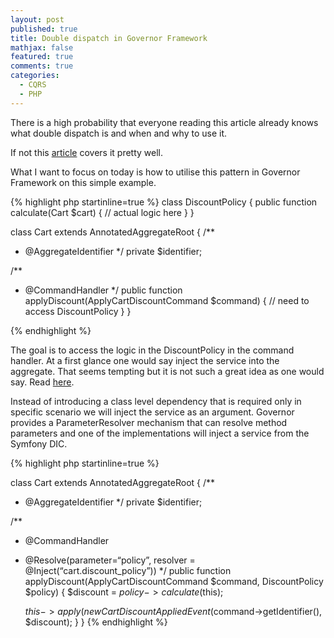```yaml
---
layout: post
published: true
title: Double dispatch in Governor Framework
mathjax: false
featured: true
comments: true
categories: 
  - CQRS
  - PHP
---
```


There is a high probability that everyone reading this article already knows what double dispatch is and when and why to use it.

If not this [article](http://lostechies.com/jimmybogard/2010/03/30/strengthening-your-domain-the-double-dispatch-pattern/) covers it pretty well.

What I want to focus on today is how to utilise this pattern in Governor Framework on this simple example.

{% highlight php startinline=true %}
class DiscountPolicy
{
   public function calculate(Cart $cart) 
   {
     // actual logic here
   }
}

class Cart extends AnnotatedAggregateRoot
{
  /**
   * @AggregateIdentifier
   */
  private $identifier;
   
  /**
   * @CommandHandler
   */
  public function applyDiscount(ApplyCartDiscountCommand $command)
  {
	// need to access DiscountPolicy 
  }
}

{% endhighlight %}

The goal is to access the logic in the DiscountPolicy in the command handler.
At a first glance one would say inject the service into the aggregate. That seems tempting but it is not such a great idea as one would say.
Read [here](http://lostechies.com/jimmybogard/2010/04/14/injecting-services-into-entities/).

Instead of introducing a class level dependency that is required only in specific scenario we will inject the service as an argument.
Governor provides a ParameterResolver mechanism that can resolve method parameters and one of the implementations will inject a service from the Symfony DIC.

{% highlight php startinline=true %}

class Cart extends AnnotatedAggregateRoot
{
  /**
   * @AggregateIdentifier
   */
  private $identifier;

  
  /**
   * @CommandHandler
   * @Resolve(parameter=“policy”, resolver = @Inject(“cart.discount_policy”))
   */
  public function applyDiscount(ApplyCartDiscountCommand $command, DiscountPolicy $policy)
  {
        $discount = $policy->calculate($this);
        
        $this->apply(new CartDiscountAppliedEvent($command->getIdentifier(), $discount);
  }
}
{% endhighlight %}